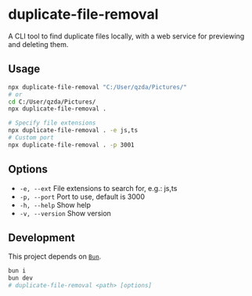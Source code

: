 # duplicate-file-removal

A CLI tool to find duplicate files locally, with a web service for previewing and deleting them.

## Usage

```bash
npx duplicate-file-removal "C:/User/qzda/Pictures/"
# or
cd C:/User/qzda/Pictures/
npx duplicate-file-removal .

# Specify file extensions
npx duplicate-file-removal . -e js,ts
# Custom port
npx duplicate-file-removal . -p 3001
```

## Options

- `-e, --ext` File extensions to search for, e.g.: js,ts
- `-p, --port` Port to use, default is 3000
- `-h, --help` Show help
- `-v, --version` Show version

## Development

This project depends on [`Bun`](https://bun.sh).

```bash
bun i
bun dev
# duplicate-file-removal <path> [options]
```
